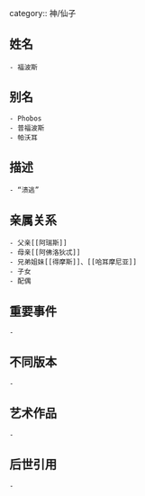 category:: 神/仙子
## 姓名
	- 福波斯
## 别名
	- Phobos
	- 普福波斯
	- 帕沃耳
## 描述
	- “溃逃”
## 亲属关系
	- 父亲[[阿瑞斯]]
	- 母亲[[阿佛洛狄忒]]
	- 兄弟姐妹[[得摩斯]]、[[哈耳摩尼亚]]
	- 子女
	- 配偶
## 重要事件
	-
## 不同版本
	-
## 艺术作品
	-
## 后世引用
	-
